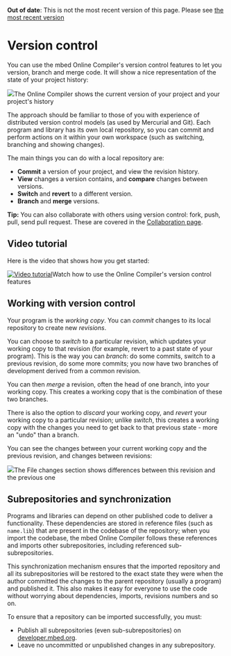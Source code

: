 <span class="warnings">**Out of date**: This is not the most recent version of this page. Please see [the most recent version](https://os.mbed.com/docs/latest/tools/version-control.html)</span>
# Version control

You can use the mbed Online Compiler's version control features to let you version, branch and merge code. It will show a nice representation of the state of your project history:
 
<span class="images">![](images/revision_history_overview.png)<span>The Online Compiler shows the current version of your project and your project's history</span></span>

The approach should be familiar to those of you with experience of distributed version control models (as used by Mercurial and Git). Each program and library has its own local repository, so you can commit and perform actions on it within your own workspace (such as switching, branching and showing changes). 

The main things you can do with a local repository are:

 * **Commit** a version of your project, and view the revision history.
 * **View** changes a version contains, and **compare** changes between versions.
 * **Switch** and **revert** to a different version.
 * **Branch** and **merge** versions.

<span class="tips">**Tip:** You can also collaborate with others using version control: fork, push, pull, send pull request. These are covered in the [Collaboration page](collab_intro.md).</span>

## Video tutorial 

Here is the video that shows how you get started:

<span class="images">[![Video tutorial](http://img.youtube.com/vi/BWM21JzSDSs/0.jpg)](http://www.youtube.com/watch?v=BWM21JzSDSs)<span>Watch how to use the Online Compiler's version control features</span></span>

## Working with version control

Your program is the *working copy*. You can *commit* changes to its local repository to create new *revisions*.

You can choose to *switch* to a particular revision, which updates your working copy to that revision (for example, revert to a past state of your program). This is the way you can *branch*: do some commits, switch to a previous revision, do some more commits; you now have two branches of development derived from a common revision.

You can then *merge* a revision, often the head of one branch, into your working copy. This creates a working copy that is the combination of these two branches.

There is also the option to *discard* your working copy, and *revert* your working copy to a particular revision; unlike *switch*, this creates a working copy with the changes you need to get back to that previous state - more an "undo" than a branch.

You can see the changes between your current working copy and the previous revision, and changes between revisions:

<span class="images">![](images/compare_revisions.png)<span>The File changes section shows differences between this revision and the previous one</span></span>

## Subrepositories and synchronization

Programs and libraries can depend on other published code to deliver a functionality. These dependencies are stored in reference files (such as ``name.lib``) that are present in the codebase of the repository; when you import the codebase, the mbed Online Compiler follows these references and imports other subrepositories, including referenced sub-subrepositories.

This synchronization mechanism ensures that the imported repository and all its subrepositories will be restored to the exact state they were when the author committed the changes to the parent repository (usually a program) and published it. This also makes it easy for everyone to use the code without worrying about dependencies, imports, revisions numbers and so on.

To ensure that a repository can be imported successfully, you must:

 * Publish all subrepositories (even sub-subrepositories) on [developer.mbed.org](https://developer.mbed.org).
 * Leave no uncommitted or unpublished changes in any subrepository.


